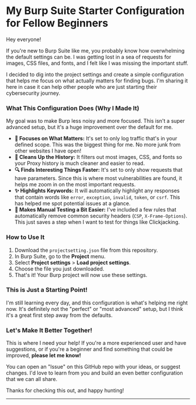 # My Burp Suite Starter Configuration for Fellow Beginners

Hey everyone!

If you're new to Burp Suite like me, you probably know how overwhelming the default settings can be. I was getting lost in a sea of requests for images, CSS files, and fonts, and I felt like I was missing the important stuff.

I decided to dig into the project settings and create a simple configuration that helps me focus on what actually matters for finding bugs. I'm sharing it here in case it can help other people who are just starting their cybersecurity journey.

### What This Configuration Does (Why I Made It)

My goal was to make Burp less noisy and more focused. This isn't a super advanced setup, but it's a huge improvement over the default for me.

*   **🎯 Focuses on What Matters:** It's set to only log traffic that's in your defined scope. This was the biggest thing for me. No more junk from other websites I have open!
*   **🧹 Cleans Up the History:** It filters out most images, CSS, and fonts so your Proxy history is much cleaner and easier to read.
*   **🔍 Finds Interesting Things Faster:** It's set to only show requests that have parameters. Since this is where most vulnerabilities are found, it helps me zoom in on the most important requests.
*   **✨ Highlights Keywords:** It will automatically highlight any responses that contain words like `error`, `exception`, `invalid`, `token`, or `csrf`. This has helped me spot potential issues at a glance.
*   **🔨 Makes Manual Testing a Bit Easier:** I've included a few rules that automatically remove common security headers (`CSP`, `X-Frame-Options`). This just saves a step when I want to test for things like Clickjacking.

### How to Use It

1.  Download the `projectsetting.json` file from this repository.
2.  In Burp Suite, go to the **Project** menu.
3.  Select **Project settings** > **Load project settings**.
4.  Choose the file you just downloaded.
5.  That's it! Your Burp project will now use these settings.

### This is Just a Starting Point!

I'm still learning every day, and this configuration is what's helping me right now. It's definitely not the "perfect" or "most advanced" setup, but I think it's a great first step away from the defaults.

### Let's Make It Better Together!

This is where I need your help! If you're a more experienced user and have suggestions, or if you're a beginner and find something that could be improved, **please let me know!**

You can open an "Issue" on this GitHub repo with your ideas, or suggest changes. I'd love to learn from you and build an even better configuration that we can all share.

Thanks for checking this out, and happy hunting!

---
